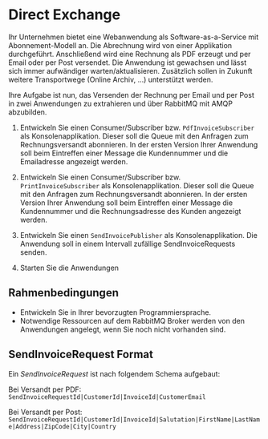 # Direct Exchange

Ihr Unternehmen bietet eine Webanwendung als Software-as-a-Service mit Abonnement-Modell an. Die Abrechnung wird von einer Applikation durchgeführt. Anschließend wird eine Rechnung als PDF erzeugt und per Email oder per Post versendet. Die Anwendung ist gewachsen und lässt sich immer aufwändiger warten/aktualisieren. Zusätzlich sollen in Zukunft weitere Transportwege (Online Archiv, ...) unterstützt werden.

Ihre Aufgabe ist nun, das Versenden der Rechnung per Email und per Post in zwei Anwendungen zu extrahieren und über RabbitMQ mit AMQP abzubilden.

1. Entwickeln Sie einen Consumer/Subscriber bzw. `PdfInvoiceSubscriber` als Konsolenapplikation. Dieser soll die Queue mit den Anfragen zum Rechnungsversandt abonnieren. In der ersten Version Ihrer Anwendung soll beim Eintreffen einer Message die Kundennummer und die Emailadresse angezeigt werden.

2. Entwickeln Sie einen Consumer/Subscriber bzw. `PrintInvoiceSubscriber` als Konsolenapplikation. Dieser soll die Queue mit den Anfragen zum Rechnungsversandt abonnieren. In der ersten Version Ihrer Anwendung soll beim Eintreffen einer Message die Kundennummer und die Rechnungsadresse des Kunden angezeigt werden.

3. Entwickeln Sie einen `SendInvoicePublisher` als Konsolenapplikation. Die Anwendung soll in einem Intervall zufällige SendInvoiceRequests senden.

4. Starten Sie die Anwendungen

## Rahmenbedingungen

- Entwickeln Sie in Ihrer bevorzugten Programmiersprache.
- Notwendige Ressourcen auf dem RabbitMQ Broker werden von den Anwendungen angelegt, wenn Sie noch nicht vorhanden sind.

## SendInvoiceRequest Format

Ein *SendInvoiceRequest* ist nach folgendem Schema aufgebaut:

Bei Versandt per PDF:
`SendInvoiceRequestId|CustomerId|InvoiceId|CustomerEmail`

Bei Versandt per Post:
`SendInvoiceRequestId|CustomerId|InvoiceId|Salutation|FirstName|LastName|Address|ZipCode|City|Country`
